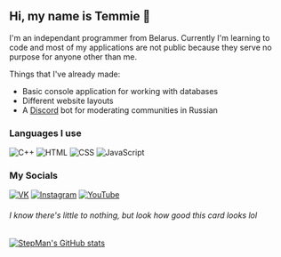 ## **Hi, my name is Temmie** 🍕

I'm an independant programmer from Belarus. Currently I'm learning to code and most of my applications are not public because they serve no purpose for anyone other than me.

Things that I've already made:
 - Basic console application for working with databases
 - Different website layouts
 - A [Discord](https://discord.com) bot for moderating communities in Russian

### Languages I use
![C++](https://img.shields.io/badge/-C++-000033?style=for-the-badge&logo=C%2b%2b&logoColor=659ad2)
![HTML](https://img.shields.io/badge/-HTML-000033?style=for-the-badge&logo=HTML5&logoColor=E34F26)
![CSS](https://img.shields.io/badge/-CSS-000033?style=for-the-badge&logo=CSS3&logoColor=3399ff)
![JavaScript](https://img.shields.io/badge/-JavaScript-000033?style=for-the-badge&logo=JavaScript&logoColor=F7DF1E)

### My Socials
[![VK](https://img.shields.io/badge/-VK-000033?style=for-the-badge&logo=VK&logoColor=2787f5)](https://vk.com/stepmanofficial)
[![Instagram](https://img.shields.io/badge/-Instagram-000033?style=for-the-badge&logo=Instagram&logoColor=E4405F)](https://www.instagram.com/stepmanofficial/)
[![YouTube](https://img.shields.io/badge/-YouTube-000033?style=for-the-badge&logo=YouTube&logoColor=FF0000)](https://www.youtube.com/channel/UCe4rvu4SamkPXW9OlWCc_kg)

###### *I know there's little to nothing, but look how good this card looks lol*
[![StepMan's GitHub stats](https://github-readme-stats.vercel.app/api?username=stepmanofficial&custom_title=StepMan's%20GitHub%20Stats&show_icons=true&include_all_commits=true&theme=dark&bg_color=0,000033,2d2d75&icon_color=eff1f3)](https://github.com/anuraghazra/github-readme-stats)
